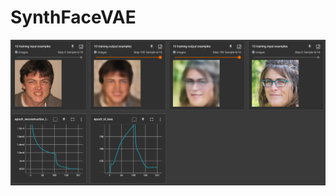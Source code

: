 # SynthFaceVAE

![alt text](https://github.com/lorenzofilizola/SynthFaceVAE/blob/master/results/results.png?raw=true)
